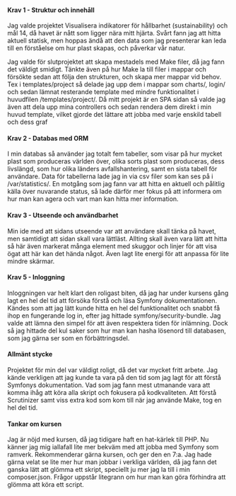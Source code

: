  <h4>Krav 1 - Struktur och innehåll</h4>
 <p>
    Jag valde projektet Visualisera indikatorer för hållbarhet (sustainability) och mål 14, då havet är nått som ligger nära mitt hjärta. Svårt fann jag att hitta aktuell statisk, men hoppas ändå att den data som jag presenterar kan leda till en förståelse om hur plast skapas, och påverkar vår natur.
 </p>
        <p>
          Jag valde för slutprojektet att skapa mestadels med Make filer, då jag fann det väldigt smidigt. Tänkte även på hur Make la till filer i mappar och försökte sedan att följa den strukturen, och skapa mer mappar vid behov. Tex i templates/project så delade jag upp dem i mappar som charts/, login/ och sedan lämnat resterande template med mindre funktionalitet i huvudfilen /templates/project/.
        Då mitt projekt är en SPA sidan så valde jag även att dela upp mina controllers och sedan rendera dem direkt i min huvud template, vilket gjorde det lättare att jobba med varje enskild tabell och dess graf
        </p>
        <h4>Krav 2 - Databas med ORM</h4>
        <p>
          I min databas så använder jag totalt fem tabeller, som visar på hur mycket plast som produceras världen över, olika sorts plast som produceras, dess livslängd, som hur olika länders avfallshantering, samt en sista tabell för användare. Data för tabellerna lade jag in via csv filer som kan ses på i /var/statistics/. En motgång som jag fann var att hitta en aktuell och pålitlig källa över nuvarande status, så lade därför mer fokus på att informera om hur man kan agera och vart man kan hitta mer information.
        </p>
        <h4>Krav 3 - Utseende och användbarhet</h4>
        <p>
          Min ide med att sidans utseende var att användare skall tänka på havet, men samtidigt att sidan skall vara lättläst. Allting skall även vara lätt att hitta så här även markerat många element med skuggor och linjer för att visa ögat att här kan det hända något. 
          Även lagt lite energi för att anpassa för lite mindre skärmar.
        </p>
        <h4>Krav 5 - Inloggning</h4>
        <p>
          Inloggningen var helt klart den roligast biten, då jag har under kursens gång lagt en hel del tid att försöka förstå och läsa Symfony dokumentationen. Kändes som att jag lätt kunde hitta en hel del funktionalitet och snabbt få ihop en fungerande log in, efter jag hittade symfony/security-bundle. Jag valde att lämna den simpel för att även respektera tiden för inlämning. Dock så jag hittade del kul saker som hur man kan hasha lösenord till databasen, som jag gärna ser som en förbättringsdel.  
        </p>
              <h4>Allmänt stycke</h4>
        <p>
          Projektet för min del var väldigt roligt, då det var mycket fritt arbete. Jag kände verkligen att jag kunde ta vara på den tid som jag lagt för att förstå Symfonys dokumentation. Vad som jag fann mest utmanande vara att komma ihåg att köra alla skript och fokusera på kodkvaliteten. Att förstå Scrutinizer samt viss extra kod som kom till när jag använde Make, tog en hel del tid. 
        </p>
                <h4>Tankar om kursen</h4>
        <p>
          Jag är nöjd med kursen, då jag tidigare haft en hat-kärlek till PHP. Nu känner jag mig iallafall lite mer bekväm med att jobba med Symfony som ramverk. Rekommenderar gärna kursen, och ger den en 7:a. Jag hade gärna velat se lite mer hur man jobbar i verkliga världen, då jag fann det ganska lätt att glömma ett skript, speciellt ju mer jag la till i min composer.json. Frågor uppstår litegrann om hur man kan göra förhindra att glömma att köra ett script. 
        </p>
